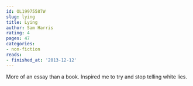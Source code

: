 ```yaml
---
id: OL19975587W
slug: lying
title: Lying
author: Sam Harris
rating: 4
pages: 47
categories:
- non-fiction
reads:
- finished_at: '2013-12-12'
---
```

More of an essay than a book. Inspired me to try and stop telling white lies.
